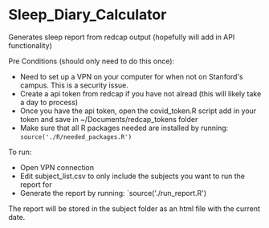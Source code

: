 # Sleep_Diary_Calculator
Generates sleep report from redcap output (hopefully will add in API functionality)

Pre Conditions (should only need to do this once):
- Need to set up a VPN on your computer for when not on Stanford's campus. This is a security issue. 
- Create a api token from redcap if you have not alread (this will likely take a day to process)
- Once you have the api token, open the covid_token.R script add in your token and save in ~/Documents/redcap_tokens folder
- Make sure that all R packages needed are installed by running: `source('./R/needed_packages.R')`

To run:
- Open VPN connection
- Edit subject_list.csv to only include the subjects you want to run the report for
- Generate the report by running: `source('./run_report.R')

The report will be stored in the subject folder as an html file with the current date.